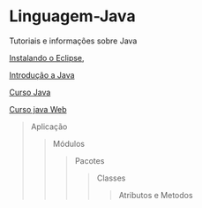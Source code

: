 # Linguagem-Java
Tutoriais e informações sobre Java

[Instalando o Eclipse](https://youtu.be/sBVBuN-ZfG8),

[Introdução a Java](https://www.youtube.com/watch?v=gsy5GqwWqjw&t=182s)

[Curso Java](https://www.youtube.com/watch?v=6cgdclqm768&t=609s)

[Curso java Web](https://www.youtube.com/watch?v=CRXJmyUyCKI)

>Aplicação
>>Módulos
>>>Pacotes
>>>>Classes
>>>>>Atributos e Metodos





